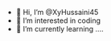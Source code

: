 - 👋 Hi, I’m @XyHussaini45
- 👀 I’m interested in coding
- 🌱 I’m currently learning ....

<!---
XyHussaini45/XyHussaini45 is a ✨ special ✨ repository because its `README.md` (this file) appears on your GitHub profile.
You can click the Preview link to take a look at your changes.
--->
